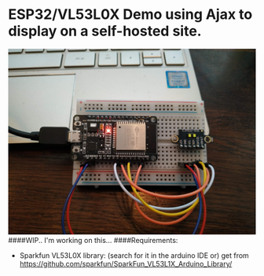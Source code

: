 # ESP32/VL53L0X Demo using Ajax to display on a self-hosted site.
![The Prototype](/rangefinder-proto1.jpg)
####WIP..
I'm working on this...
####Requirements:
* Sparkfun VL53L0X library: (search for it in the arduino IDE or) get from https://github.com/sparkfun/SparkFun_VL53L1X_Arduino_Library/
